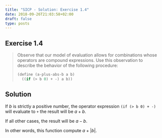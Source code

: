 ```yaml
---
title: "SICP - Solution: Exercise 1.4"
date: 2018-09-26T21:03:58+02:00
draft: false
type: posts
---
```


## Exercise 1.4

> Observe that our model of evaluation allows for combinations whose operators are compound expressions. Use this observation to describe the behavior of the following procedure:
> 
> ```scheme
> (define (a-plus-abs-b a b)
>   ((if (> b 0) + -) a b))
> ```

## Solution

If $b$ is strictly a positive number, the operator expression `(if (> b 0) + -)` will evaluate to `+` the result will be $a+b$.

If all other cases, the result will be $a-b$.

In other words, this function compute $a+\left|b\right|$.
